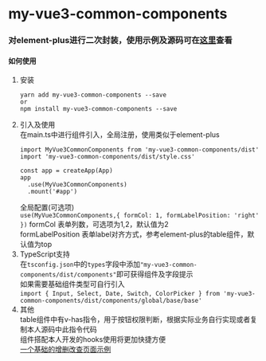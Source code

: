 my-vue3-common-components
================
### 对element-plus进行二次封装，使用示例及源码可在[这里](https://github.com/ZhangChuan01/my-vue3-common-components)查看
#### 如何使用
1. 安装
    ```  
    yarn add my-vue3-common-components --save
    or
    npm install my-vue3-common-components --save
    ```
2. 引入及使用  
    在main.ts中进行组件引入，全局注册，使用类似于element-plus
    ```
    import MyVue3CommonComponents from 'my-vue3-common-components/dist'
    import 'my-vue3-common-components/dist/style.css'

    const app = createApp(App)
    app
      .use(MyVue3CommonComponents)
      .mount('#app')
    ```      
    全局配置(可选项)    
    ```use(MyVue3CommonComponents,{ formCol: 1, formLabelPosition: 'right' })```
    formCol 表单列数，可选项为1,2，默认值为2      
    formLabelPosition  表单label对齐方式，参考element-plus的table组件，默认值为top
3. TypeScript支持    
    在```tsconfig.json```中的```types```字段中添加```"my-vue3-common-components/dist/components"```即可获得组件及字段提示   
    如果需要基础组件类型可自行引入   
    ```import { Input, Select, Date, Switch, ColorPicker } from 'my-vue3-common-components/dist/components/global/base/base'```
4. 其他  
    table组件中有v-has指令，用于按钮权限判断，根据实际业务自行实现或者复制本人源码中此指令代码    
    组件搭配本人开发的hooks使用将更加快捷方便    
    [一个基础的增删改查页面示例](https://github.com/ZhangChuan01/my-vue3-common-components/blob/main/src/views/Home/HomePage.vue)